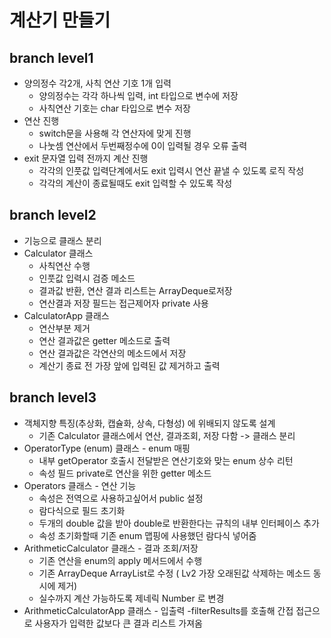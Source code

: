 # 계산기 만들기
## branch level1
- 양의정수 각2개, 사칙 연산 기호 1개 입력
  - 양의정수는 각각 하나씩 입력, int 타입으로 변수에 저장
  - 사칙연산 기호는 char 타입으로 변수 저장
- 연산 진행
    - switch문을 사용해 각 연산자에 맞게 진행
    - 나눗셈 연산에서 두번째정수에 0이 입력될 경우 오류 출력
- exit 문자열 입력 전까지 계산 진행
  - 각각의 인풋값 입력단계에서도 exit 입력시 연산 끝낼 수 있도록 로직 작성
  - 각각의 계산이 종료될때도 exit 입력할 수 있도록 작성
## branch level2
- 기능으로 클래스 분리
- Calculator 클래스
  - 사칙연산 수행
  - 인풋값 입력시 검증 메소드
  - 결과값 반환, 연산 결과 리스트는 ArrayDeque로저장
  - 연산결과 저장 필드는 접근제어자 private 사용
- CalculatorApp 클래스
  - 연산부분 제거
  - 연산 결과값은 getter 메소드로 출력
  - 연산 결과값은 각연산의 메소드에서 저장
  - 계산기 종료 전 가장 앞에 입력된 값 제거하고 출력
## branch level3
- 객체지향 특징(추상화, 캡슐화, 상속, 다형성) 에 위배되지 않도록 설계
  - 기존 Calculator 클래스에서 연산, 결과조회, 저장 다함 -> 클래스 분리
- OperatorType (enum) 클래스 - enum 매핑
  - 내부 getOperator 호출시 전달받은 연산기호와 맞는 enum 상수 리턴
  - 속성 필드 private로 연산을 위한 getter 메소드
- Operators 클래스 - 연산 기능
  - 속성은 전역으로 사용하고싶어서 public 설정
  - 람다식으로 필드 초기화
  - 두개의 double 값을 받아 double로 반환한다는 규칙의 내부 인터페이스 추가
  - 속성 초기화할때 기존 enum 맵핑에 사용했던 람다식 넣어줌
- ArithmeticCalculator 클래스 - 결과 조회/저장
  - 기존 연산을 enum의 apply 메서드에서 수행
  - 기존 ArrayDeque ArrayList로 수정 ( Lv2 가장 오래된값 삭제하는 메소드 동시에 제거)
  - 실수까지 계산 가능하도록 제네릭 Number 로 변경
- ArithmeticCalculatorApp 클래스 - 입출력
  -filterResults를 호출해 간접 접근으로 사용자가 입력한 값보다 큰 결과 리스트 가져옴